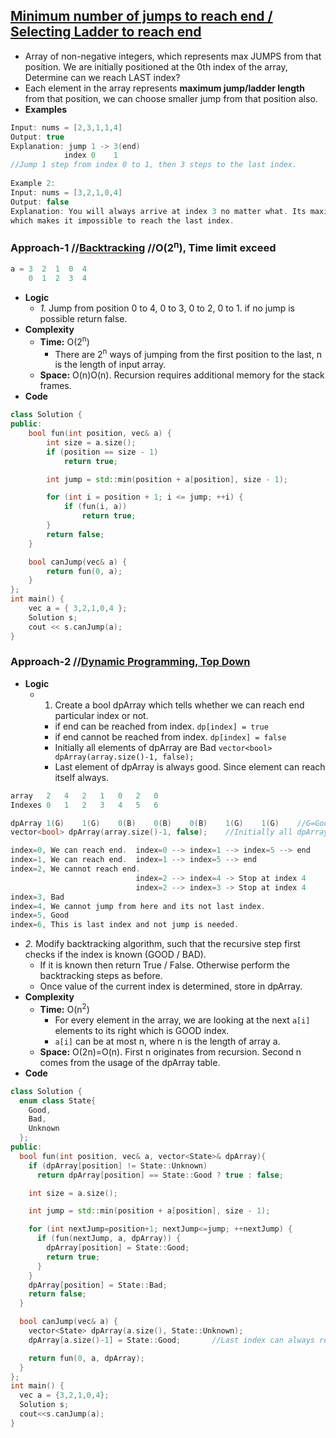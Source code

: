 ## [Minimum number of jumps to reach end / Selecting Ladder to reach end](https://leetcode.com/problems/jump-game/)
- Array of non-negative integers, which represents max JUMPS from that position. We are initially positioned at the 0th index of the array, Determine can we reach LAST index?
- Each element in the array represents **maximum jump/ladder length** from that position, we can choose smaller jump from that position also.
- **Examples**
```c
Input: nums = [2,3,1,1,4]
Output: true
Explanation: jump 1 -> 3(end)  
            index 0    1          
//Jump 1 step from index 0 to 1, then 3 steps to the last index.
  
Example 2:
Input: nums = [3,2,1,0,4]
Output: false
Explanation: You will always arrive at index 3 no matter what. Its maximum jump length is 0, 
which makes it impossible to reach the last index.
```

### Approach-1  //[Backtracking](/DS_Questions/Algorithms)  //O(2<sup>n</sup>), Time limit exceed
```c
a = 3  2  1  0  4
    0  1  2  3  4
```
- **Logic**
  - _1._ Jump from position 0 to 4, 0 to 3, 0 to 2, 0 to 1. if no jump is possible return false.
- **Complexity**
  - **Time:** O(2<sup>n</sup>)
    -  There are 2<sup>n</sup> ways of jumping from the first position to the last, n is the length of input array.
  - **Space:** O(n)O(n). Recursion requires additional memory for the stack frames.
- **Code** 
```c++
class Solution {
public:
    bool fun(int position, vec& a) {
        int size = a.size();
        if (position == size - 1)
            return true;

        int jump = std::min(position + a[position], size - 1);

        for (int i = position + 1; i <= jump; ++i) {
            if (fun(i, a))
                return true;
        }
        return false;
    }

    bool canJump(vec& a) {
        return fun(0, a);
    }
};
int main() {
    vec a = { 3,2,1,0,4 };
    Solution s;
    cout << s.canJump(a);
}
```

 ### Approach-2         //[Dynamic Programming, Top Down](/DS_Questions/Algorithms/Dynamic_Programming)
- **Logic**
  - 1. Create a bool dpArray which tells whether we can reach end particular index or not.
    - if end can be reached from index. `dp[index] = true`
    - if end cannot be reached from index. `dp[index] = false`
    - Initially all elements of dpArray are Bad `vector<bool> dpArray(array.size()-1, false);`
    - Last element of dpArray is always good. Since element can reach itself always.
```c
array	2	4	2	1	0	2	0
Indexes	0	1	2	3	4	5	6

dpArray	1(G)	1(G)	0(B)	0(B)	0(B)	1(G)	1(G)    //G=Good, B=Bad
vector<bool> dpArray(array.size()-1, false);    //Initially all dpArray is bad 

index=0, We can reach end.  index=0 --> index=1 --> index=5 --> end     //Index=0 is good
index=1, We can reach end.  index=1 --> index=5 --> end                 //Index=1 is good
index=2, We cannot reach end.
                            index=2 --> index=4 -> Stop at index 4      //Index=2 is bad
                            index=2 --> index=3 -> Stop at index 4
index=3, Bad
index=4, We cannot jump from here and its not last index.               //Index=4 is bad
index=5, Good
index=6, This is last index and not jump is needed.                     //Index=6 is bad
```
  - *2.* Modify backtracking algorithm, such that the recursive step first checks if the index is known (GOOD / BAD). 
    - If it is known then return True / False. Otherwise perform the backtracking steps as before. 
    - Once value of the current index is determined, store in dpArray.
- **Complexity**
  - **Time:** O(n<sup>2</sup>) 
    - For every element in the array, we are looking at the next `a[i]` elements to its right which is GOOD index. 
    - `a[i]` can be at most n, where n is the length of array a.
  - **Space:** O(2n)=O(n). First n originates from recursion. Second n comes from the usage of the dpArray table.
- **Code**
```c++
class Solution {
  enum class State{
    Good,
    Bad,
    Unknown
  };
public:
  bool fun(int position, vec& a, vector<State>& dpArray){
    if (dpArray[position] != State::Unknown)
      return dpArray[position] == State::Good ? true : false;

    int size = a.size();

    int jump = std::min(position + a[position], size - 1);

    for (int nextJump=position+1; nextJump<=jump; ++nextJump) {
      if (fun(nextJump, a, dpArray)) {
        dpArray[position] = State::Good;
        return true;
      }
    }
    dpArray[position] = State::Bad;
    return false;
  }

  bool canJump(vec& a) {
    vector<State> dpArray(a.size(), State::Unknown);
    dpArray[a.size()-1] = State::Good;       //Last index can always reach itself

    return fun(0, a, dpArray);
  }
};
int main() {
  vec a = {3,2,1,0,4};
  Solution s;
  cout<<s.canJump(a);
}
```
